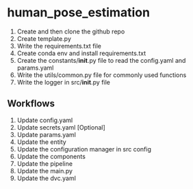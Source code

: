 # human_pose_estimation


1. Create and then clone the github repo
2. Create template.py
3. Write the requirements.txt file
4. Create conda env and install requirements.txt
5. Create the constants/__init__.py file to read the config.yaml and params.yaml
6. Write the utils/common.py file for commonly used functions
7. Write the logger in src/__init__.py file




## Workflows
1. Update config.yaml
2. Update secrets.yaml [Optional]
3. Update params.yaml
4. Update the entity
5. Update the configuration manager in src config
6. Update the components
7. Update the pipeline
8. Update the main.py
9. Update the dvc.yaml